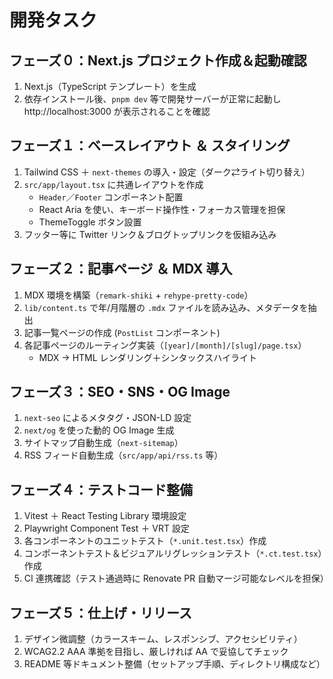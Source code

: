 # 開発タスク

## フェーズ０：Next.js プロジェクト作成＆起動確認
1. Next.js（TypeScript テンプレート）を生成
2. 依存インストール後、`pnpm dev` 等で開発サーバーが正常に起動し http://localhost:3000 が表示されることを確認

## フェーズ１：ベースレイアウト ＆ スタイリング
1. Tailwind CSS ＋ `next-themes` の導入・設定（ダーク⇄ライト切り替え）
2. `src/app/layout.tsx` に共通レイアウトを作成
   - `Header`／`Footer` コンポーネント配置
   - React Aria を使い、キーボード操作性・フォーカス管理を担保
   - ThemeToggle ボタン設置
3. フッター等に Twitter リンク＆ブログトップリンクを仮組み込み

## フェーズ２：記事ページ ＆ MDX 導入
1. MDX 環境を構築（`remark-shiki` + `rehype-pretty-code`）
2. `lib/content.ts` で年/月階層の `.mdx` ファイルを読み込み、メタデータを抽出
3. 記事一覧ページの作成 (`PostList` コンポーネント)
4. 各記事ページのルーティング実装（`[year]/[month]/[slug]/page.tsx`）
   - MDX → HTML レンダリング＋シンタックスハイライト

## フェーズ３：SEO・SNS・OG Image
1. `next-seo` によるメタタグ・JSON-LD 設定
2. `next/og` を使った動的 OG Image 生成
3. サイトマップ自動生成（`next-sitemap`）
4. RSS フィード自動生成（`src/app/api/rss.ts` 等）

## フェーズ４：テストコード整備
1. Vitest ＋ React Testing Library 環境設定
2. Playwright Component Test ＋ VRT 設定
3. 各コンポーネントのユニットテスト（`*.unit.test.tsx`）作成
4. コンポーネントテスト＆ビジュアルリグレッションテスト（`*.ct.test.tsx`）作成
5. CI 連携確認（テスト通過時に Renovate PR 自動マージ可能なレベルを担保）

## フェーズ５：仕上げ・リリース
1. デザイン微調整（カラースキーム、レスポンシブ、アクセシビリティ）
2. WCAG2.2 AAA 準拠を目指し、厳しければ AA で妥協してチェック
3. README 等ドキュメント整備（セットアップ手順、ディレクトリ構成など）